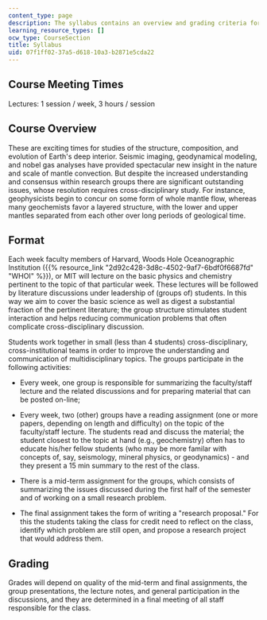 ```yaml
---
content_type: page
description: The syllabus contains an overview and grading criteria for the course.
learning_resource_types: []
ocw_type: CourseSection
title: Syllabus
uid: 07f1ff02-37a5-d618-10a3-b2871e5cda22
---
```


Course Meeting Times
--------------------

Lectures: 1 session / week, 3 hours / session

Course Overview
---------------

These are exciting times for studies of the structure, composition, and evolution of Earth's deep interior. Seismic imaging, geodynamical modeling, and nobel gas analyses have provided spectacular new insight in the nature and scale of mantle convection. But despite the increased understanding and consensus within research groups there are significant outstanding issues, whose resolution requires cross-disciplinary study. For instance, geophysicists begin to concur on some form of whole mantle flow, whereas many geochemists favor a layered structure, with the lower and upper mantles separated from each other over long periods of geological time.

Format
------

Each week faculty members of Harvard, Woods Hole Oceanographic Institution ({{% resource_link "2d92c428-3d8c-4502-9af7-6bdf0f6687fd" "WHOI" %}}), or MIT will lecture on the basic physics and chemistry pertinent to the topic of that particular week. These lectures will be followed by literature discussions under leadership of (groups of) students. In this way we aim to cover the basic science as well as digest a substantial fraction of the pertinent literature; the group structure stimulates student interaction and helps reducing communication problems that often complicate cross-disciplinary discussion.

Students work together in small (less than 4 students) cross-disciplinary, cross-institutional teams in order to improve the understanding and communication of multidisciplinary topics. The groups participate in the following activities:

*   Every week, one group is responsible for summarizing the faculty/staff lecture and the related discussions and for preparing material that can be posted on-line;  
    
*   Every week, two (other) groups have a reading assignment (one or more papers, depending on length and difficulty) on the topic of the faculty/staff lecture. The students read and discuss the material; the student closest to the topic at hand (e.g., geochemistry) often has to educate his/her fellow students (who may be more familar with concepts of, say, seismology, mineral physics, or geodynamics) - and they present a 15 min summary to the rest of the class.
*   There is a mid-term assignment for the groups, which consists of summarizing the issues discussed during the first half of the semester and of working on a small research problem.
*   The final assignment takes the form of writing a "research proposal." For this the students taking the class for credit need to reflect on the class, identify which problem are still open, and propose a research project that would address them.

Grading
-------

Grades will depend on quality of the mid-term and final assignments, the group presentations, the lecture notes, and general participation in the discussions, and they are determined in a final meeting of all staff responsible for the class.